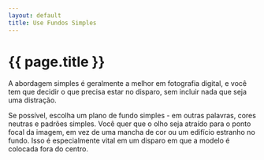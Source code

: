 ```yaml
---
layout: default
title: Use Fundos Simples
---
```


# {{ page.title }}

A abordagem simples é geralmente a melhor em fotografia digital, e você tem que decidir o que precisa estar no disparo, sem incluir nada que seja uma distração.

Se possível, escolha um plano de fundo simples - em outras palavras, cores neutras e padrões simples. Você quer que o olho seja atraído para o ponto focal da imagem, em vez de uma mancha de cor ou um edifício estranho no fundo. Isso é especialmente vital em um disparo em que a modelo é colocada fora do centro.
